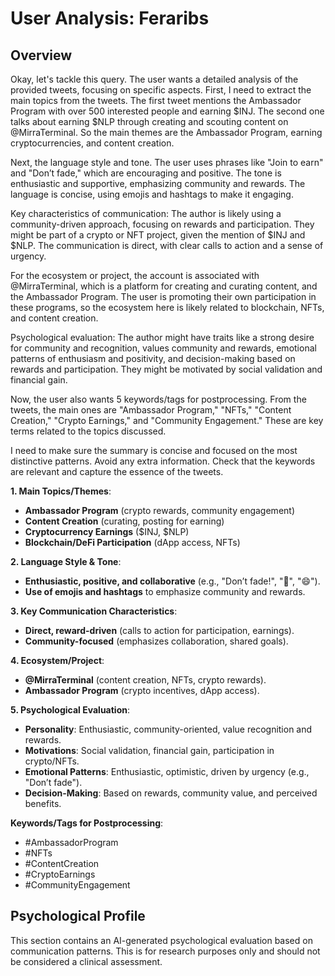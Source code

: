 # User Analysis: Feraribs

## Overview

<think>
Okay, let's tackle this query. The user wants a detailed analysis of the provided tweets, focusing on specific aspects. First, I need to extract the main topics from the tweets. The first tweet mentions the Ambassador Program with over 500 interested people and earning $INJ. The second one talks about earning $NLP through creating and scouting content on @MirraTerminal. So the main themes are the Ambassador Program, earning cryptocurrencies, and content creation.

Next, the language style and tone. The user uses phrases like "Join to earn" and "Don’t fade," which are encouraging and positive. The tone is enthusiastic and supportive, emphasizing community and rewards. The language is concise, using emojis and hashtags to make it engaging.

Key characteristics of communication: The author is likely using a community-driven approach, focusing on rewards and participation. They might be part of a crypto or NFT project, given the mention of $INJ and $NLP. The communication is direct, with clear calls to action and a sense of urgency.

For the ecosystem or project, the account is associated with @MirraTerminal, which is a platform for creating and curating content, and the Ambassador Program. The user is promoting their own participation in these programs, so the ecosystem here is likely related to blockchain, NFTs, and content creation.

Psychological evaluation: The author might have traits like a strong desire for community and recognition, values community and rewards, emotional patterns of enthusiasm and positivity, and decision-making based on rewards and participation. They might be motivated by social validation and financial gain.

Now, the user also wants 5 keywords/tags for postprocessing. From the tweets, the main ones are "Ambassador Program," "NFTs," "Content Creation," "Crypto Earnings," and "Community Engagement." These are key terms related to the topics discussed.

I need to make sure the summary is concise and focused on the most distinctive patterns. Avoid any extra information. Check that the keywords are relevant and capture the essence of the tweets.
</think>

**1. Main Topics/Themes**:  
- **Ambassador Program** (crypto rewards, community engagement)  
- **Content Creation** (curating, posting for earning)  
- **Cryptocurrency Earnings** ($INJ, $NLP)  
- **Blockchain/DeFi Participation** (dApp access, NFTs)  

**2. Language Style & Tone**:  
- **Enthusiastic, positive, and collaborative** (e.g., "Don’t fade!", "🤝", "😄").  
- **Use of emojis and hashtags** to emphasize community and rewards.  

**3. Key Communication Characteristics**:  
- **Direct, reward-driven** (calls to action for participation, earnings).  
- **Community-focused** (emphasizes collaboration, shared goals).  

**4. Ecosystem/Project**:  
- **@MirraTerminal** (content creation, NFTs, crypto rewards).  
- **Ambassador Program** (crypto incentives, dApp access).  

**5. Psychological Evaluation**:  
- **Personality**: Enthusiastic, community-oriented, value recognition and rewards.  
- **Motivations**: Social validation, financial gain, participation in crypto/NFTs.  
- **Emotional Patterns**: Enthusiastic, optimistic, driven by urgency (e.g., "Don’t fade").  
- **Decision-Making**: Based on rewards, community value, and perceived benefits.  

**Keywords/Tags for Postprocessing**:  
- #AmbassadorProgram  
- #NFTs  
- #ContentCreation  
- #CryptoEarnings  
- #CommunityEngagement

## Psychological Profile

This section contains an AI-generated psychological evaluation based on communication patterns. This is for research purposes only and should not be considered a clinical assessment.